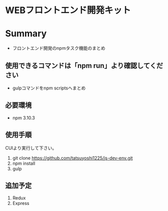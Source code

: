 # WEBフロントエンド開発キット
# Summary
- フロントエンド開発のnpmタスク機能のまとめ

## 使用できるコマンドは「npm run」より確認してください
- gulpコマンドをnpm scriptsへまとめ

## 必要環境
- npm 3.10.3

## 使用手順
CUIより実行して下さい。

1. git clone https://github.com/tatsuyoshi1225/js-dev-env.git
2. npm install
3. gulp

## 追加予定
1. Redux
2. Express
